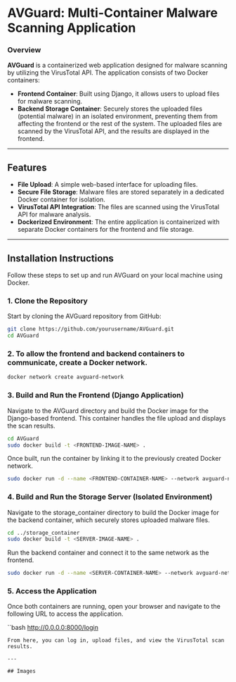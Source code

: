 # AVGuard: Multi-Container Malware Scanning Application

### Overview

**AVGuard** is a containerized web application designed for malware scanning by utilizing the VirusTotal API. The application consists of two Docker containers:
- **Frontend Container**: Built using Django, it allows users to upload files for malware scanning.
- **Backend Storage Container**: Securely stores the uploaded files (potential malware) in an isolated environment, preventing them from affecting the frontend or the rest of the system. The uploaded files are scanned by the VirusTotal API, and the results are displayed in the frontend.

---

## Features
- **File Upload**: A simple web-based interface for uploading files.
- **Secure File Storage**: Malware files are stored separately in a dedicated Docker container for isolation.
- **VirusTotal API Integration**: The files are scanned using the VirusTotal API for malware analysis.
- **Dockerized Environment**: The entire application is containerized with separate Docker containers for the frontend and file storage.

---

## Installation Instructions

Follow these steps to set up and run AVGuard on your local machine using Docker.

### 1. Clone the Repository
Start by cloning the AVGuard repository from GitHub:

```bash
git clone https://github.com/yourusername/AVGuard.git
cd AVGuard
```

### 2. To allow the frontend and backend containers to communicate, create a Docker network.

```bash
docker network create avguard-network
```

### 3. Build and Run the Frontend (Django Application)

Navigate to the AVGuard directory and build the Docker image for the Django-based frontend. This container handles the file upload and displays the scan results.

```bash
cd AVGuard
sudo docker build -t <FRONTEND-IMAGE-NAME> .
```
Once built, run the container by linking it to the previously created Docker network.

```bash
sudo docker run -d --name <FRONTEND-CONTAINER-NAME> --network avguard-network -p 8000:8000 <FRONTEND-IMAGE-NAME>
```

### 4. Build and Run the Storage Server (Isolated Environment)

Navigate to the storage_container directory to build the Docker image for the backend container, which securely stores uploaded malware files.

```bash
cd ../storage_container
sudo docker build -t <SERVER-IMAGE-NAME> .
```
Run the backend container and connect it to the same network as the frontend.

```bash
sudo docker run -d --name <SERVER-CONTAINER-NAME> --network avguard-network <SERVER-IMAGE-NAME>
```

### 5. Access the Application

Once both containers are running, open your browser and navigate to the following URL to access the application.

``bash
http://0.0.0.0:8000/login
```
From here, you can log in, upload files, and view the VirusTotal scan results.

---

## Images


